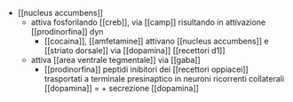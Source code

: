 - [[nucleus accumbens]]
	- attiva fosforilando [[creb]], via [[camp]] risultando in attivazione [[prodinorfina]] dyn
		- [[cocaina]], [[amfetamine]] attivano [[nucleus accumbens]] e [[striato dorsale]] via [[dopamina]] [[recettori d1]]
	- attiva [[area ventrale tegmentale]] via [[gaba]]
		- [[prodinorfina]] peptidi inibitori dei [[recettori oppiacei]] trasportati a terminale presinaptico in neuroni ricorrenti collaterali [[dopamina]] = + secrezione [[dopamina]]